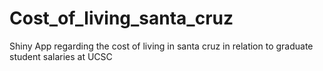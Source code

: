 # Cost_of_living_santa_cruz
 Shiny App regarding the cost of living in santa cruz in relation to graduate student salaries at UCSC
